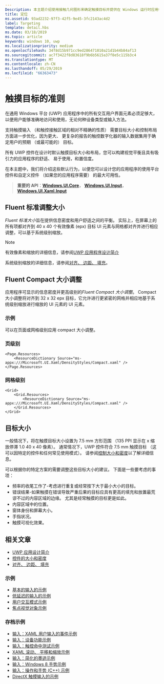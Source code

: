 ```yaml
---
Description: 本主题介绍使用接触几何图形来确定触摸目标并提供在 Windows 运行时应用中确定目标的最佳实践。
title: 定位
ms.assetid: 93ad2232-97f3-42f5-9e45-3fc2143ac4d2
label: Targeting
template: detail.hbs
ms.date: 03/18/2019
ms.topic: article
keywords: windows 10, uwp
ms.localizationpriority: medium
ms.openlocfilehash: 34f8d15b971cc9ed286471010a21d1b44b84af13
ms.sourcegitcommit: ac7f3422f8d83618f9b6b5615a37f8e5c115b3c4
ms.translationtype: MT
ms.contentlocale: zh-CN
ms.lasthandoff: 05/29/2019
ms.locfileid: "66363473"
---
```

# <a name="guidelines-for-touch-targets"></a>触摸目标的准则

在通用 Windows 平台 (UWP) 应用程序中的所有交互用户界面元素必须足够大，以便用户能够准确地访问和使用，无论何种设备类型或输入方法。

支持触摸输入 （和触控接触区域的相对不精确的性质） 需要目标大小和控制布局方面进一步优化，因为更大、 更复杂的报告的触控数字化器的输入数据集用于确定用户的预期 （或最可能的） 目标。

所有 UWP 控件在设计时默认触摸目标大小和布局，您可以构建视觉平衡且具有吸引力的应用程序的舒适、 易于使用，和置信度。

在本主题中，我们将介绍这些默认行为，以便您可以设计您的应用程序的使用平台控件和自定义控件 （如果您的应用程序需要） 的最大可用性。

> **重要的 API**：[**Windows.UI.Core**](https://docs.microsoft.com/uwp/api/Windows.UI.Core)， [ **Windows.UI.Input**](https://docs.microsoft.com/uwp/api/Windows.UI.Input)， [ **Windows.UI.Xaml.Input**](https://docs.microsoft.com/uwp/api/Windows.UI.Xaml.Input)

## <a name="fluent-standard-sizing"></a>Fluent 标准调整大小

*Fluent 标准大小*旨在提供信息密度和用户舒适之间的平衡。 实际上，在屏幕上的所有项都对齐到 40 x 40 个有效像素 (epx) 目标 UI 元素与网格都对齐并进行相应调整，可以基于系统级别缩放。

> [!NOTE]
>有效像素和缩放的详细信息，请参阅[UWP 应用程序设计简介](../basics/design-and-ui-intro.md#effective-pixels-and-scaling)
>
> 系统级别缩放的详细信息，请参阅[对齐、 边距、 填充](../layout/alignment-margin-padding.md)。

## <a name="fluent-compact-sizing"></a>Fluent Compact 大小调整

应用程序可显示的信息密度并更高级别的*Fluent Compact 大小调整*。 Compact 大小调整将对齐到 32 x 32 epx 目标，它允许进行更紧密的网格并相应地基于系统级别缩放进行缩放的 UI 元素的 UI 元素。

### <a name="examples"></a>示例

可以在页面或网格级别应用 compact 大小调整。

### <a name="page-level"></a>页级别

```xaml
<Page.Resources>
    <ResourceDictionary Source="ms-appx:///Microsoft.UI.Xaml/DensityStyles/Compact.xaml" />
</Page.Resources>
```

### <a name="grid-level"></a>网格级别

```xaml
<Grid>
    <Grid.Resources>
        <ResourceDictionary Source="ms-appx:///Microsoft.UI.Xaml/DensityStyles/Compact.xaml" />
    </Grid.Resources>
</Grid>
```

## <a name="target-size"></a>目标大小

一般情况下，将在触摸目标大小设置为 7.5 mm 方形范围 （135 PPI 显示在 x 缩放停滞 1.0 40 x 40 像素）。 通常情况下，UWP 控件符合 7.5 mm 触摸目标 （这可以因特定的控件和任何常见使用模式）。 请参阅[控制大小和密度](../style/spacing.md)以了解详细信息。

可以根据你的特定方案的需要调整这些目标大小的建议。 下面是一些要考虑的事项：

- 频率的收尾工作了-考虑进行重复或经常按下大于最小大小的目标。
- 错误结果-如果触摸在错误导致严重后果的目标应具有更高的填充和放置最荒谬不过的内容区域的边缘。 尤其是经常触摸的目标更是如此。
- 内容区域中的位置。
- 窗体身份和屏幕大小。
- 手指状况。
- 触摸可视化效果。

## <a name="related-articles"></a>相关文章

- [UWP 应用设计简介](../basics/design-and-ui-intro.md)
- [控件的大小和密度](../style/spacing.md)
- [对齐、 边距、 填充](../layout/alignment-margin-padding.md)

### <a name="samples"></a>示例

- [基本的输入的示例](https://go.microsoft.com/fwlink/p/?LinkID=620302)
- [低延迟的输入的示例](https://go.microsoft.com/fwlink/p/?LinkID=620304)
- [用户交互模式示例](https://go.microsoft.com/fwlink/p/?LinkID=619894)
- [焦点视觉对象示例](https://go.microsoft.com/fwlink/p/?LinkID=619895)

### <a name="archive-samples"></a>存档示例

- [输入：XAML 用户输入的事件示例](https://go.microsoft.com/fwlink/p/?linkid=226855)
- [输入：设备功能示例](https://go.microsoft.com/fwlink/p/?linkid=231530)
- [输入：触控命中测试示例](https://go.microsoft.com/fwlink/p/?linkid=231590)
- [XAML 滚动、 平移和缩放示例](https://go.microsoft.com/fwlink/p/?linkid=251717)
- [输入：简化的墨迹示例](https://go.microsoft.com/fwlink/p/?linkid=246570)
- [输入：Windows 8 手势示例](https://go.microsoft.com/fwlink/p/?LinkId=264995)
- [输入：操作和手势 (C++) 示例](https://go.microsoft.com/fwlink/p/?linkid=231605)
- [DirectX 触摸输入的示例](https://go.microsoft.com/fwlink/p/?LinkID=231627)
